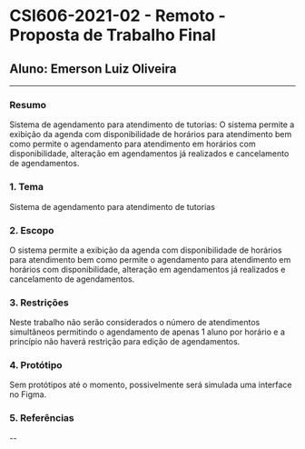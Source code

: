 # **CSI606-2021-02 - Remoto - Proposta de Trabalho Final**

## Aluno: Emerson Luiz Oliveira

--------------

<!-- Descrever um resumo sobre o trabalho. -->

### Resumo

 Sistema de agendamento para atendimento de tutorias: O sistema permite a exibição da agenda com disponibilidade de horários para atendimento bem como permite o agendamento para atendimento em horários com disponibilidade, alteração em agendamentos já realizados e cancelamento de agendamentos.

<!-- Apresentar o tema. -->
### 1. Tema

  Sistema de agendamento para atendimento de tutorias

<!-- Descrever e limitar o escopo da aplicação. -->
### 2. Escopo

  O sistema permite a exibição da agenda com disponibilidade de horários para atendimento bem como permite o agendamento para atendimento em horários com disponibilidade, alteração em agendamentos já realizados e cancelamento de agendamentos.

<!-- Apresentar restrições de funcionalidades e de escopo. -->
### 3. Restrições

  Neste trabalho não serão considerados o número de atendimentos simultâneos permitindo o agendamento de apenas 1 aluno por horário e a princípio não haverá restrição para edição de agendamentos.

<!-- Construir alguns protótipos para a aplicação, disponibilizá-los no Github e descrever o que foi considerado. //-->
### 4. Protótipo

  Sem protótipos até o momento, possivelmente será simulada uma interface no Figma.

### 5. Referências

--

